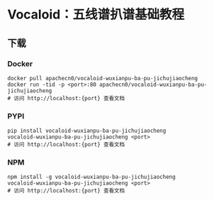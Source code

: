 # Vocaloid：五线谱扒谱基础教程

## 下载

### Docker

```
docker pull apachecn0/vocaloid-wuxianpu-ba-pu-jichujiaocheng
docker run -tid -p <port>:80 apachecn0/vocaloid-wuxianpu-ba-pu-jichujiaocheng
# 访问 http://localhost:{port} 查看文档
```

### PYPI

```
pip install vocaloid-wuxianpu-ba-pu-jichujiaocheng
vocaloid-wuxianpu-ba-pu-jichujiaocheng <port>
# 访问 http://localhost:{port} 查看文档
```

### NPM

```
npm install -g vocaloid-wuxianpu-ba-pu-jichujiaocheng
vocaloid-wuxianpu-ba-pu-jichujiaocheng <port>
# 访问 http://localhost:{port} 查看文档
```